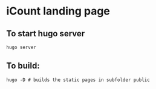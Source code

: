 # iCount landing page

## To start hugo server

`hugo server`

## To build:

`hugo -D # builds the static pages in subfolder public`